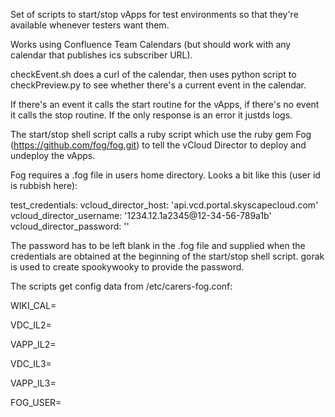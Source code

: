 Set of scripts to start/stop vApps for test environments so that they're available whenever testers want them.

Works using Confluence Team Calendars (but should work with any calendar that publishes ics subscriber URL).

checkEvent.sh does a curl of the calendar, then uses python script to checkPreview.py to see whether there's a current event in the calendar.

If there's an event it calls the start routine for the vApps, if there's no event it calls the stop routine. If the only response is an error it justds logs.

The start/stop shell script calls a ruby script which use the ruby gem Fog (https://github.com/fog/fog.git) to tell the vCloud Director to deploy and undeploy the vApps.

Fog requires a .fog file in users home directory. Looks a bit like this (user id is rubbish here):

test_credentials:
  vcloud_director_host: 'api.vcd.portal.skyscapecloud.com'
  vcloud_director_username: '1234.12.1a2345@12-34-56-789a1b'
  vcloud_director_password: ''

The password has to be left blank in the .fog file and supplied when the credentials are obtained at the beginning of the start/stop shell script. gorak is used to create spookywooky to provide the password.

The scripts get config data from /etc/carers-fog.conf:

  WIKI_CAL=
  
  VDC_IL2=
  
  VAPP_IL2=
  
  VDC_IL3=
  
  VAPP_IL3=
  
  FOG_USER=
